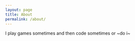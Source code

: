 ```yaml
---
layout: page
title: About
permalink: /about/
---
```


I play games sometimes and then code sometimes or ~do i~
